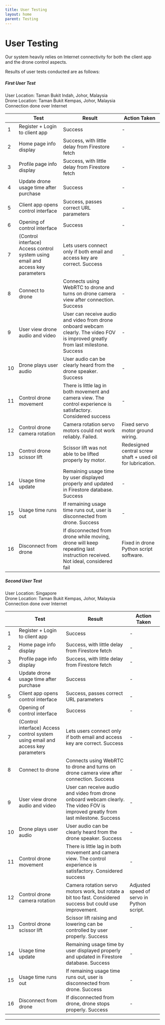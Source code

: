 ```yaml
---
title: User Testing
layout: home
parent: Testing
---
```

# User Testing
  
Our system heavily relies on Internet connectivity for both the client app and the drone control aspects. 
  
Results of user tests conducted are as follows:

##### First User Test  

User Location: Taman Bukit Indah, Johor, Malaysia  
Drone Location: Taman Bukit Kempas, Johor, Malaysia  
Connection done over Internet  

|    | **Test**                                                                        | **Result**                                                                                                                         | **Action Taken**                                           |
|----|---------------------------------------------------------------------------------|------------------------------------------------------------------------------------------------------------------------------------|------------------------------------------------------------|
| 1  | Register + Login to client app                                                  | Success                                                                                                                            | -                                                          |
| 2  | Home page info display                                                          | Success, with little delay from Firestore fetch                                                                                    | -                                                          |
| 3  | Profile page info display                                                       | Success, with little delay from Firestore fetch                                                                                    | -                                                          |
| 4  | Update drone usage time after purchase                                          | Success                                                                                                                            | -                                                          |
| 5  | Client app opens control interface                                              | Success, passes correct URL parameters                                                                                             | -                                                          |
| 6  | Opening of control interface                                                    | Success                                                                                                                            | -                                                          |
| 7  | (Control interface) Access control system using email and access key parameters | Lets users connect only if both email and access key are correct. Success                                                          | -                                                          |
| 8  | Connect to drone                                                                | Connects using WebRTC to drone and turns on drone camera view after connection. Success                                            | -                                                          |
| 9  | User view drone audio and video                                                 | User can receive audio and video from drone onboard webcam clearly. The video FOV is improved greatly from last milestone. Success | -                                                          |
| 10 | Drone plays user audio                                                          | User audio can be clearly heard from the drone speaker. Success                                                                    | -                                                          |
| 11 | Control drone movement                                                          | There is little lag in both movement and camera view. The control experience is satisfactory. Considered success                   | -                                                          |
| 12 | Control drone camera rotation                                                   | Camera rotation servo motors could not work reliably. Failed.                                                                      | Fixed servo motor ground wiring.                           |
| 13 | Control drone scissor lift                                                      | Scissor lift was not able to be lifted properly by motor.                                                                          | Redesigned central screw shaft + used oil for lubrication. |
| 14 | Usage time update                                                               | Remaining usage time by user displayed properly and updated in Firestore database. Success                                         | -                                                          |
| 15 | Usage time runs out                                                             | If remaining usage time runs out, user is disconnected from drone. Success                                                         | -                                                          |
| 16 | Disconnect from drone                                                           | If disconnected from drone while moving, drone will keep repeating last instruction received. Not ideal, considered fail           | Fixed in drone Python script software.                     |

##### Second User Test

User Location: Singapore  
Drone Location: Taman Bukit Kempas, Johor, Malaysia  
Connection done over Internet  

|    | **Test**                                                                        | **Result**                                                                                                                         | **Action Taken**                          |
|----|---------------------------------------------------------------------------------|------------------------------------------------------------------------------------------------------------------------------------|-------------------------------------------|
| 1  | Register + Login to client app                                                  | Success                                                                                                                            | -                                         |
| 2  | Home page info display                                                          | Success, with little delay from Firestore fetch                                                                                    | -                                         |
| 3  | Profile page info display                                                       | Success, with little delay from Firestore fetch                                                                                    | -                                         |
| 4  | Update drone usage time after purchase                                          | Success                                                                                                                            | -                                         |
| 5  | Client app opens control interface                                              | Success, passes correct URL parameters                                                                                             | -                                         |
| 6  | Opening of control interface                                                    | Success                                                                                                                            | -                                         |
| 7  | (Control interface) Access control system using email and access key parameters | Lets users connect only if both email and access key are correct. Success                                                          | -                                         |
| 8  | Connect to drone                                                                | Connects using WebRTC to drone and turns on drone camera view after connection. Success                                            | -                                         |
| 9  | User view drone audio and video                                                 | User can receive audio and video from drone onboard webcam clearly. The video FOV is improved greatly from last milestone. Success | -                                         |
| 10 | Drone plays user audio                                                          | User audio can be clearly heard from the drone speaker. Success                                                                    | -                                         |
| 11 | Control drone movement                                                          | There is little lag in both movement and camera view. The control experience is satisfactory. Considered success                   | -                                         |
| 12 | Control drone camera rotation                                                   | Camera rotation servo motors work, but rotate a bit too fast. Considered success but could use improvement.                        | Adjusted speed of servo in Python script. |
| 13 | Control drone scissor lift                                                      | Scissor lift raising and lowering can be controlled by user properly. Success                                                      | -                                         |
| 14 | Usage time update                                                               | Remaining usage time by user displayed properly and updated in Firestore database. Success                                         | -                                         |
| 15 | Usage time runs out                                                             | If remaining usage time runs out, user is disconnected from drone. Success                                                         | -                                         |
| 16 | Disconnect from drone                                                           | If disconnected from drone, drone stops properly. Success                                                                          | -                                         |

----

[Just the Docs]: https://just-the-docs.github.io/just-the-docs/
[GitHub Pages]: https://docs.github.com/en/pages
[README]: https://github.com/just-the-docs/just-the-docs-template/blob/main/README.md
[Jekyll]: https://jekyllrb.com
[GitHub Pages / Actions workflow]: https://github.blog/changelog/2022-07-27-github-pages-custom-github-actions-workflows-beta/
[use this template]: https://github.com/just-the-docs/just-the-docs-template/generate
